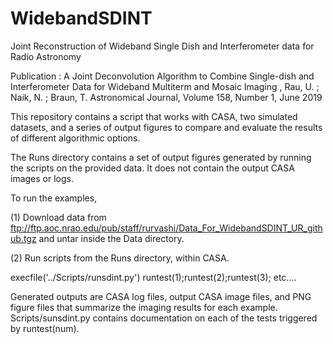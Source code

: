 # WidebandSDINT
Joint Reconstruction of Wideband Single Dish and Interferometer data for Radio Astronomy

Publication : A Joint Deconvolution Algorithm to Combine Single-dish and Interferometer Data for Wideband Multiterm and Mosaic Imaging , Rau, U. ; Naik, N. ; Braun, T. Astronomical Journal, Volume 158, Number 1, June 2019 

This repository contains a script that works with CASA, two simulated datasets, and a series of output figures to compare and evaluate the results of different algorithmic options.

The Runs directory contains a set of output figures generated by running the scripts on the provided data. It does not contain the output CASA images or logs. 

To run the examples,

(1) Download data from ftp://ftp.aoc.nrao.edu/pub/staff/rurvashi/Data_For_WidebandSDINT_UR_github.tgz  and untar inside the Data directory.

(2) Run scripts from the Runs directory, within CASA.  

execfile('../Scripts/runsdint.py')
runtest(1);runtest(2);runtest(3); etc.... 

Generated outputs are CASA log files, output CASA image files, and PNG figure files that summarize the imaging results for each example. Scripts/sunsdint.py contains documentation on each of the tests triggered by runtest(num). 

